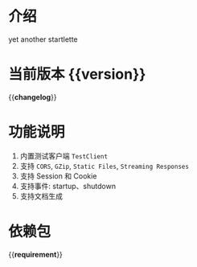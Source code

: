 # 介绍
yet another startlette

# 当前版本 {{__version__}}
{{__changelog__}}

# 功能说明
1. 内置测试客户端 `TestClient`
2. 支持 `CORS`, `GZip`, `Static Files`, `Streaming Responses`
3. 支持 Session 和 Cookie
4. 支持事件: startup、shutdown
5. 支持文档生成

# 依赖包
{{__requirement__}}